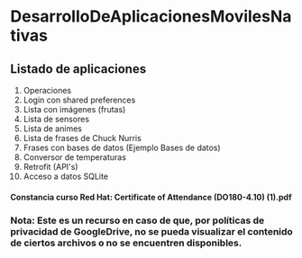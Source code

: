 # DesarrolloDeAplicacionesMovilesNativas
## Listado de aplicaciones
1.	Operaciones
2.	Login con shared preferences
3.	Lista con imágenes (frutas)
4.	Lista de sensores
5.	Lista de animes
6.	Lista de frases de Chuck Nurris
7.	Frases con bases de datos (Ejemplo Bases de datos)
8.	Conversor de temperaturas
9.	Retrofit (API's)
10.	Acceso a datos SQLite
#### Constancia curso Red Hat: Certificate of Attendance (DO180-4.10) (1).pdf
### Nota: Este es un recurso en caso de que, por políticas de privacidad de GoogleDrive, no se pueda visualizar el contenido de ciertos archivos o no se encuentren disponibles.
